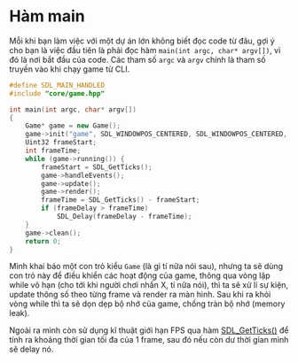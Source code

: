 # Hàm main

Mỗi khi bạn làm việc với một dự án lớn không biết đọc code từ đâu, gợi ý cho bạn là việc đầu tiên là phải đọc hàm `main(int argc, char* argv[])`, vì đó là nơi bắt đầu của code. Các tham số `argc` và `argv` chính là tham số truyền vào khi chạy game từ CLI.

```cpp
#define SDL_MAIN_HANDLED
#include "core/game.hpp"

int main(int argc, char* argv[])
{
    Game* game = new Game();
    game->init("game", SDL_WINDOWPOS_CENTERED, SDL_WINDOWPOS_CENTERED, 800, 600, 0);
    Uint32 frameStart;
    int frameTime;
    while (game->running()) {
        frameStart = SDL_GetTicks();
        game->handleEvents();
        game->update();
        game->render();
        frameTime = SDL_GetTicks() - frameStart;
        if (frameDelay > frameTime)
            SDL_Delay(frameDelay - frameTime);
    }
    game->clean();
    return 0;
}
```

Mình khai báo một con trỏ kiểu `Game` (là gì tí nữa nói sau), nhưng ta sẽ dùng con trỏ này để điều khiển các hoạt động của game, thông qua vòng lặp while vô hạn (cho tới khi người chơi nhấn X, tí nữa nói), thì ta sẽ xử lí sự kiện, update thông số theo từng frame và render ra màn hình. Sau khi ra khỏi vòng while thì ta sẽ dọn dẹp bộ nhớ của game, chống tràn bộ nhớ (memory leak).

Ngoài ra mình còn sử dụng kĩ thuật giới hạn FPS qua hàm [SDL_GetTicks()](https://wiki.libsdl.org/SDL2/SDL_GetTicks) để tính ra khoảng thời gian tối đa của 1 frame, sau đó nếu còn dư thời gian mình sẽ delay nó.